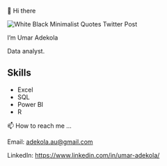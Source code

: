 👋 Hi there 


![White Black Minimalist Quotes Twitter Post](https://github.com/Adekolaau/Polished-data-hub/assets/128713981/98d3367e-07a5-473a-a778-bfcc031262ed)

I’m Umar Adekola 

Data analyst. 


## Skills

- Excel
- SQL
- Power BI
- R

📫 How to reach me ...

Email: adekola.au@gmail.com

LinkedIn: https://www.linkedin.com/in/umar-adekola/
